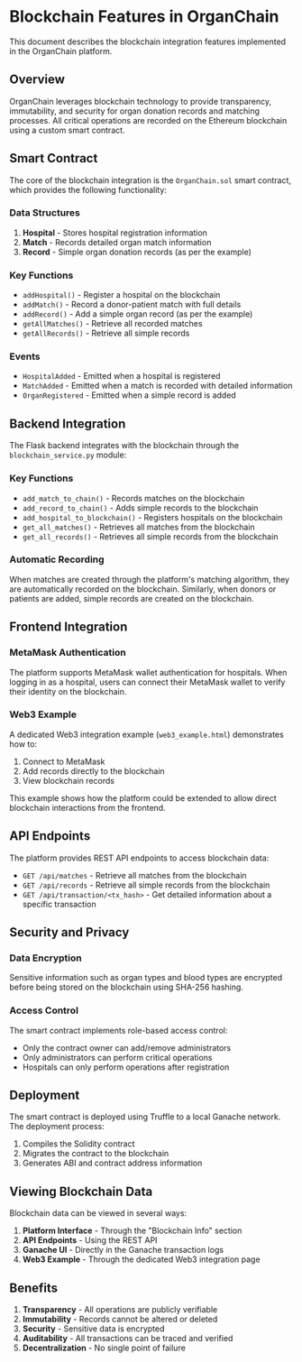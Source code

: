 # Blockchain Features in OrganChain

This document describes the blockchain integration features implemented in the OrganChain platform.

## Overview

OrganChain leverages blockchain technology to provide transparency, immutability, and security for organ donation records and matching processes. All critical operations are recorded on the Ethereum blockchain using a custom smart contract.

## Smart Contract

The core of the blockchain integration is the `OrganChain.sol` smart contract, which provides the following functionality:

### Data Structures

1. **Hospital** - Stores hospital registration information
2. **Match** - Records detailed organ match information
3. **Record** - Simple organ donation records (as per the example)

### Key Functions

- `addHospital()` - Register a hospital on the blockchain
- `addMatch()` - Record a donor-patient match with full details
- `addRecord()` - Add a simple organ record (as per the example)
- `getAllMatches()` - Retrieve all recorded matches
- `getAllRecords()` - Retrieve all simple records

### Events

- `HospitalAdded` - Emitted when a hospital is registered
- `MatchAdded` - Emitted when a match is recorded with detailed information
- `OrganRegistered` - Emitted when a simple record is added

## Backend Integration

The Flask backend integrates with the blockchain through the `blockchain_service.py` module:

### Key Functions

- `add_match_to_chain()` - Records matches on the blockchain
- `add_record_to_chain()` - Adds simple records to the blockchain
- `add_hospital_to_blockchain()` - Registers hospitals on the blockchain
- `get_all_matches()` - Retrieves all matches from the blockchain
- `get_all_records()` - Retrieves all simple records from the blockchain

### Automatic Recording

When matches are created through the platform's matching algorithm, they are automatically recorded on the blockchain. Similarly, when donors or patients are added, simple records are created on the blockchain.

## Frontend Integration

### MetaMask Authentication

The platform supports MetaMask wallet authentication for hospitals. When logging in as a hospital, users can connect their MetaMask wallet to verify their identity on the blockchain.

### Web3 Example

A dedicated Web3 integration example (`web3_example.html`) demonstrates how to:

1. Connect to MetaMask
2. Add records directly to the blockchain
3. View blockchain records

This example shows how the platform could be extended to allow direct blockchain interactions from the frontend.

## API Endpoints

The platform provides REST API endpoints to access blockchain data:

- `GET /api/matches` - Retrieve all matches from the blockchain
- `GET /api/records` - Retrieve all simple records from the blockchain
- `GET /api/transaction/<tx_hash>` - Get detailed information about a specific transaction

## Security and Privacy

### Data Encryption

Sensitive information such as organ types and blood types are encrypted before being stored on the blockchain using SHA-256 hashing.

### Access Control

The smart contract implements role-based access control:
- Only the contract owner can add/remove administrators
- Only administrators can perform critical operations
- Hospitals can only perform operations after registration

## Deployment

The smart contract is deployed using Truffle to a local Ganache network. The deployment process:

1. Compiles the Solidity contract
2. Migrates the contract to the blockchain
3. Generates ABI and contract address information

## Viewing Blockchain Data

Blockchain data can be viewed in several ways:

1. **Platform Interface** - Through the "Blockchain Info" section
2. **API Endpoints** - Using the REST API
3. **Ganache UI** - Directly in the Ganache transaction logs
4. **Web3 Example** - Through the dedicated Web3 integration page

## Benefits

1. **Transparency** - All operations are publicly verifiable
2. **Immutability** - Records cannot be altered or deleted
3. **Security** - Sensitive data is encrypted
4. **Auditability** - All transactions can be traced and verified
5. **Decentralization** - No single point of failure